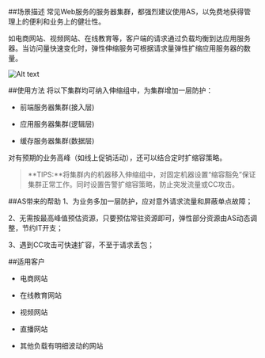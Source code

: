 ##场景描述
常见Web服务的服务器集群，都强烈建议使用AS，以免费地获得管理上的便利和业务上的健壮性。

如电商网站、视频网站、在线教育等，客户端的请求通过负载均衡到达应用服务器。当访问量快速变化时，弹性伸缩服务可根据请求量弹性扩缩应用服务器的数量。

![Alt text](https://mc.qcloudimg.com/static/img/ba977d67b59a73d6a137323b61d17ec4/01+%282%29.png)


##使用方法
将以下集群均可纳入伸缩组中，为集群增加一层防护：

- 前端服务器集群(接入层)

- 应用服务器集群(逻辑层)

- 缓存服务器集群(数据层)

对有预期的业务高峰（如线上促销活动），还可以结合定时扩缩容策略。

>**TIPS:**将集群内的机器移入伸缩组中，对固定机器设置“缩容豁免”保证集群正常工作。同时设置告警扩缩容策略，防止突发流量或CC攻击。



##AS带来的帮助
1、为业务多加一层防护，应对意外请求流量和屏蔽单点故障；

2、无需按最高峰值预估资源，只要预估常驻资源即可，弹性部分资源由AS动态调整，节约IT开支；

3、遇到CC攻击可快速扩容，不至于请求丢包；



##适用客户

- 电商网站

- 在线教育网站

- 视频网站

- 直播网站

- 其他负载有明细波动的网站
